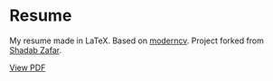 
# Resume

My resume made in LaTeX. Based on [moderncv](https://www.ctan.org/pkg/moderncv). Project forked from [Shadab Zafar](https://github.com/dufferzafar/resume/).

[View PDF](https://github.com/harman052/resume/blob/master/resume.pdf)
